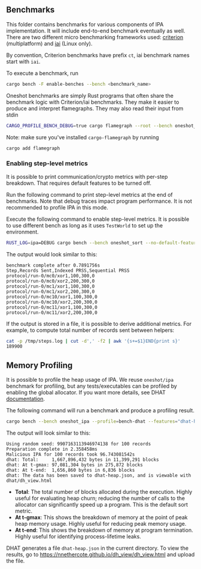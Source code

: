 ## Benchmarks

This folder contains benchmarks for various components of IPA implementation. It will include end-to-end benchmark eventually as well. There are two different micro benchmarking frameworks used: [criterion](https://github.com/bheisler/criterion.rs) (multiplatform) and [iai](https://github.com/bheisler/iai) (Linux only).

By convention, Criterion benchmarks have prefix `ct`, iai benchmark names start with `iai`.

To execute a benchmark, run

```bash
cargo bench -F enable-benches --bench <benchmark_name>
```

Oneshot benchmarks are simply Rust programs that often share the benchmark logic with Criterion/iai benchmarks. They make it easier to produce and interpret flamegraphs. They may also read their input from stdin

```bash
CARGO_PROFILE_BENCH_DEBUG=true cargo flamegraph --root --bench oneshot_arithmetic --features="enable-benches" -- --depth=64 --width=1000000
```

Note: make sure you've installed `cargo-flamegraph` by running

```bash
cargo add flamegraph
```

### Enabling step-level metrics

It is possible to print communication/crypto metrics with per-step breakdown. That requires default features to be turned
off.

Run the following command to print step-level metrics at the end of benchmarks. Note that debug traces impact program
performance. It is not recommended to profile IPA in this mode.

Execute the following command to enable step-level metrics. It is possible to use different bench as long as it uses
`TestWorld` to set up the environment.

```bash
RUST_LOG=ipa=DEBUG cargo bench --bench oneshot_sort --no-default-features --features="enable-benches debug-trace compact-gate"
```

The output would look similar to this:

```
benchmark complete after 0.7891756s
Step,Records Sent,Indexed PRSS,Sequential PRSS
protocol/run-0/mc0/xor1,100,300,0
protocol/run-0/mc0/xor2,200,300,0
protocol/run-0/mc1/xor1,100,300,0
protocol/run-0/mc1/xor2,200,300,0
protocol/run-0/mc10/xor1,100,300,0
protocol/run-0/mc10/xor2,200,300,0
protocol/run-0/mc11/xor1,100,300,0
protocol/run-0/mc11/xor2,200,300,0
```

If the output is stored in a file, it is possible to derive additional metrics. For example, to compute total
number of records sent between helpers:

```bash
cat -p /tmp/steps.log | cut -d',' -f2 | awk '{s+=$1}END{print s}'
189900
```

## Memory Profiling

It is possible to profile the heap usage of IPA. We reuse `oneshot/ipa` benchmark for profiling, but any tests/executables can be profiled by enabling the global allocator. If you want more details, see DHAT [documentation](https://docs.rs/dhat/latest/dhat/).

The following command will run a benchmark and produce a profiling result.

```bash
cargo bench --bench oneshot_ipa --profile=bench-dhat --features="dhat-heap enable-benches" --no-default-features -- -n 100
```

The output will look similar to this:

```
Using random seed: 9907163113946974138 for 100 records
Preparation complete in 2.358458ms
Malicious IPA for 100 records took 96.743081542s
dhat: Total:     1,667,896,432 bytes in 11,399,291 blocks
dhat: At t-gmax: 97,081,304 bytes in 275,872 blocks
dhat: At t-end:  1,656,860 bytes in 6,836 blocks
dhat: The data has been saved to dhat-heap.json, and is viewable with dhat/dh_view.html
```

- **Total**: The total number of blocks allocated during the execution. Highly useful for evaluating heap churn; reducing the number of calls to the allocator can significantly speed up a program. This is the default sort metric.
- **At t-gmax**: This shows the breakdown of memory at the point of peak heap memory usage. Highly useful for reducing peak memory usage.
- **At t-end**: This shows the breakdown of memory at program termination. Highly useful for identifying process-lifetime leaks.

DHAT generates a file `dhat-heap.json` in the current directory. To view the results, go to https://nnethercote.github.io/dh_view/dh_view.html and upload the file.
